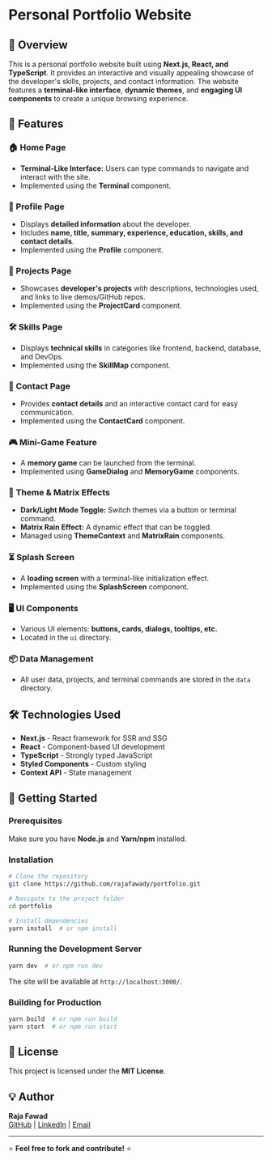# Personal Portfolio Website


## 🚀 Overview
This is a personal portfolio website built using **Next.js, React, and TypeScript**. It provides an interactive and visually appealing showcase of the developer's skills, projects, and contact information. The website features a **terminal-like interface**, **dynamic themes**, and **engaging UI components** to create a unique browsing experience.

## 🌟 Features

### 🏠 Home Page
- **Terminal-Like Interface:** Users can type commands to navigate and interact with the site.
- Implemented using the **Terminal** component.

### 👤 Profile Page
- Displays **detailed information** about the developer.
- Includes **name, title, summary, experience, education, skills, and contact details**.
- Implemented using the **Profile** component.

### 📁 Projects Page
- Showcases **developer's projects** with descriptions, technologies used, and links to live demos/GitHub repos.
- Implemented using the **ProjectCard** component.

### 🛠️ Skills Page
- Displays **technical skills** in categories like frontend, backend, database, and DevOps.
- Implemented using the **SkillMap** component.

### 📩 Contact Page
- Provides **contact details** and an interactive contact card for easy communication.
- Implemented using the **ContactCard** component.

### 🎮 Mini-Game Feature
- A **memory game** can be launched from the terminal.
- Implemented using **GameDialog** and **MemoryGame** components.

### 🎨 Theme & Matrix Effects
- **Dark/Light Mode Toggle:** Switch themes via a button or terminal command.
- **Matrix Rain Effect:** A dynamic effect that can be toggled.
- Managed using **ThemeContext** and **MatrixRain** components.

### ⏳ Splash Screen
- A **loading screen** with a terminal-like initialization effect.
- Implemented using the **SplashScreen** component.

### 🖥️ UI Components
- Various UI elements: **buttons, cards, dialogs, tooltips, etc.**
- Located in the `ui` directory.

### 📦 Data Management
- All user data, projects, and terminal commands are stored in the `data` directory.

## 🛠️ Technologies Used
- **Next.js** - React framework for SSR and SSG
- **React** - Component-based UI development
- **TypeScript** - Strongly typed JavaScript
- **Styled Components** - Custom styling
- **Context API** - State management

## 🚀 Getting Started
### Prerequisites
Make sure you have **Node.js** and **Yarn/npm** installed.

### Installation
```sh
# Clone the repository
git clone https://github.com/rajafawady/portfolio.git

# Navigate to the project folder
cd portfolio

# Install dependencies
yarn install  # or npm install
```

### Running the Development Server
```sh
yarn dev  # or npm run dev
```
The site will be available at `http://localhost:3000/`.

### Building for Production
```sh
yarn build  # or npm run build
yarn start  # or npm run start
```

## 📄 License
This project is licensed under the **MIT License**.

## 💡 Author
**Raja Fawad**  
[GitHub](https://github.com/rajafawady) | [LinkedIn](https://www.linkedin.com/in/raja-fawad-377357237) | [Email](mailto:rajafawady@gmail.com)

---

⭐ **Feel free to fork and contribute!** ⭐

